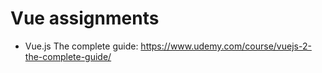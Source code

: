 # Vue assignments

- Vue.js The complete guide: https://www.udemy.com/course/vuejs-2-the-complete-guide/